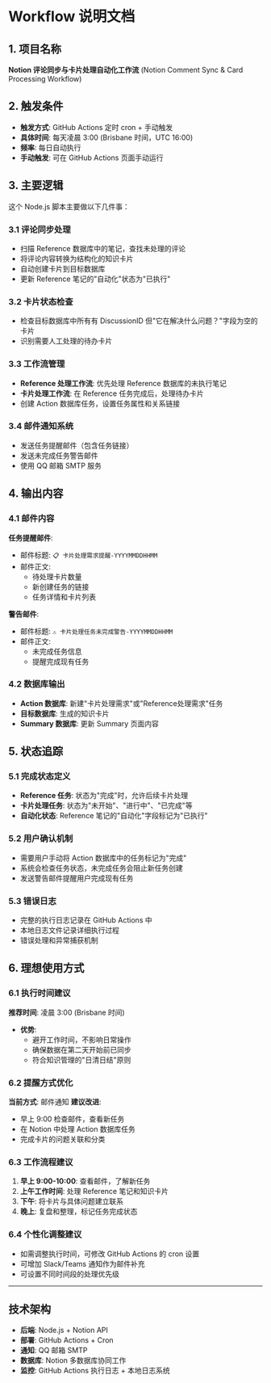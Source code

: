 # Workflow 说明文档

## 1. 项目名称
**Notion 评论同步与卡片处理自动化工作流** (Notion Comment Sync & Card Processing Workflow)

## 2. 触发条件
- **触发方式**: GitHub Actions 定时 cron + 手动触发
- **具体时间**: 每天凌晨 3:00 (Brisbane 时间，UTC 16:00)
- **频率**: 每日自动执行
- **手动触发**: 可在 GitHub Actions 页面手动运行

## 3. 主要逻辑
这个 Node.js 脚本主要做以下几件事：

### 3.1 评论同步处理
- 扫描 Reference 数据库中的笔记，查找未处理的评论
- 将评论内容转换为结构化的知识卡片
- 自动创建卡片到目标数据库
- 更新 Reference 笔记的"自动化"状态为"已执行"

### 3.2 卡片状态检查
- 检查目标数据库中所有有 DiscussionID 但"它在解决什么问题？"字段为空的卡片
- 识别需要人工处理的待办卡片

### 3.3 工作流管理
- **Reference 处理工作流**: 优先处理 Reference 数据库的未执行笔记
- **卡片处理工作流**: 在 Reference 任务完成后，处理待办卡片
- 创建 Action 数据库任务，设置任务属性和关系链接

### 3.4 邮件通知系统
- 发送任务提醒邮件（包含任务链接）
- 发送未完成任务警告邮件
- 使用 QQ 邮箱 SMTP 服务

## 4. 输出内容

### 4.1 邮件内容
**任务提醒邮件**:
- 邮件标题: `📋 卡片处理需求提醒-YYYYMMDDHHMM`
- 邮件正文: 
  - 待处理卡片数量
  - 新创建任务的链接
  - 任务详情和卡片列表

**警告邮件**:
- 邮件标题: `⚠️ 卡片处理任务未完成警告-YYYYMMDDHHMM`
- 邮件正文:
  - 未完成任务信息
  - 提醒完成现有任务

### 4.2 数据库输出
- **Action 数据库**: 新建"卡片处理需求"或"Reference处理需求"任务
- **目标数据库**: 生成的知识卡片
- **Summary 数据库**: 更新 Summary 页面内容

## 5. 状态追踪

### 5.1 完成状态定义
- **Reference 任务**: 状态为"完成"时，允许后续卡片处理
- **卡片处理任务**: 状态为"未开始"、"进行中"、"已完成"等
- **自动化状态**: Reference 笔记的"自动化"字段标记为"已执行"

### 5.2 用户确认机制
- 需要用户手动将 Action 数据库中的任务标记为"完成"
- 系统会检查任务状态，未完成任务会阻止新任务创建
- 发送警告邮件提醒用户完成现有任务

### 5.3 错误日志
- 完整的执行日志记录在 GitHub Actions 中
- 本地日志文件记录详细执行过程
- 错误处理和异常捕获机制

## 6. 理想使用方式

### 6.1 执行时间建议
**推荐时间**: 凌晨 3:00 (Brisbane 时间)
- **优势**: 
  - 避开工作时间，不影响日常操作
  - 确保数据在第二天开始前已同步
  - 符合知识管理的"日清日结"原则

### 6.2 提醒方式优化
**当前方式**: 邮件通知
**建议改进**:
- 早上 9:00 检查邮件，查看新任务
- 在 Notion 中处理 Action 数据库任务
- 完成卡片的问题关联和分类

### 6.3 工作流程建议
1. **早上 9:00-10:00**: 查看邮件，了解新任务
2. **上午工作时间**: 处理 Reference 笔记和知识卡片
3. **下午**: 将卡片与具体问题建立联系
4. **晚上**: 复盘和整理，标记任务完成状态

### 6.4 个性化调整建议
- 如需调整执行时间，可修改 GitHub Actions 的 cron 设置
- 可增加 Slack/Teams 通知作为邮件补充
- 可设置不同时间段的处理优先级

---

## 技术架构
- **后端**: Node.js + Notion API
- **部署**: GitHub Actions + Cron
- **通知**: QQ 邮箱 SMTP
- **数据库**: Notion 多数据库协同工作
- **监控**: GitHub Actions 执行日志 + 本地日志系统
